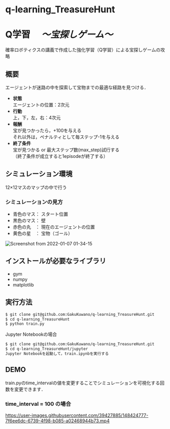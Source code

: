 # q-learning_TreasureHunt
# Q学習 　*〜宝探しゲーム〜*
確率ロボティクスの講義で作成した強化学習（Q学習）による宝探しゲームの攻略

## 概要
エージェントが迷路の中を探索して宝物までの最適な経路を見つける．  
- **状態**  
エージェントの位置：2次元
- **行動**  
上，下，左，右：4次元
- **報酬**  
宝が見つかったら，+100を与える  
それ以外は，ペナルティとして毎ステップ-1を与える
- **終了条件**  
宝が見つかる or 最大ステップ数(max_step)試行する  
（終了条件が成立すると1episodeが終了する）

## シミュレーション環境
12×12マスのマップの中で行う  

### シミュレーションの見方
- 青色のマス： スタート位置
- 黒色のマス： 壁
- 赤色の丸　： 現在のエージェントの位置
- 黄色の星　： 宝物（ゴール）
  
![Screenshot from 2022-01-07 01-34-15](https://user-images.githubusercontent.com/39427885/148420344-31e1a48e-0ddc-4d5f-a089-6ff9702de29e.png)

## インストールが必要なライブラリ
- gym
- numpy
- matplotlib

## 実行方法
```bash
$ git clone git@github.com:GakuKuwano/q-learning_TreasureHunt.git
$ cd q-learning_TreasureHunt
$ python train.py
```
Jupyter Notebookの場合
```bash
$ git clone git@github.com:GakuKuwano/q-learning_TreasureHunt.git
$ cd q-learning_TreasureHunt/jupyter
Jupyter Notebookを起動して，train.ipynbを実行する
```

## DEMO
train.pyのtime_intervalの値を変更することでシミュレーションを可視化する回数を変更できます．

### time_interval = 100 の場合

https://user-images.githubusercontent.com/39427885/148424777-7f6ee6dc-6739-4f98-b085-a02468944b73.mp4

